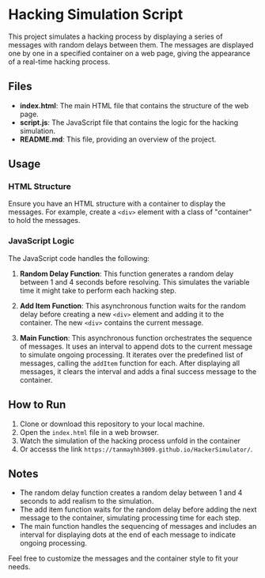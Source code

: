 # Hacking Simulation Script

This project simulates a hacking process by displaying a series of messages with random delays between them. The messages are displayed one by one in a specified container on a web page, giving the appearance of a real-time hacking process.

## Files

- **index.html**: The main HTML file that contains the structure of the web page.
- **script.js**: The JavaScript file that contains the logic for the hacking simulation.
- **README.md**: This file, providing an overview of the project.

## Usage

### HTML Structure

Ensure you have an HTML structure with a container to display the messages. For example, create a `<div>` element with a class of "container" to hold the messages.

### JavaScript Logic

The JavaScript code handles the following:

1. **Random Delay Function**: This function generates a random delay between 1 and 4 seconds before resolving. This simulates the variable time it might take to perform each hacking step.

2. **Add Item Function**: This asynchronous function waits for the random delay before creating a new `<div>` element and adding it to the container. The new `<div>` contains the current message.

3. **Main Function**: This asynchronous function orchestrates the sequence of messages. It uses an interval to append dots to the current message to simulate ongoing processing. It iterates over the predefined list of messages, calling the `addItem` function for each. After displaying all messages, it clears the interval and adds a final success message to the container.

## How to Run

1. Clone or download this repository to your local machine.
2. Open the `index.html` file in a web browser.
3. Watch the simulation of the hacking process unfold in the container
4. Or accesss the link `https://tanmayhh3009.github.io/HackerSimulator/`.

## Notes

- The random delay function creates a random delay between 1 and 4 seconds to add realism to the simulation.
- The add item function waits for the random delay before adding the next message to the container, simulating processing time for each step.
- The main function handles the sequencing of messages and includes an interval for displaying dots at the end of each message to indicate ongoing processing.

Feel free to customize the messages and the container style to fit your needs.

